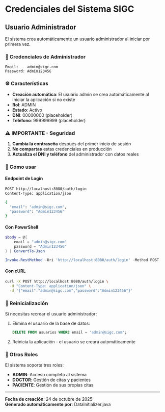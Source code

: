 # Credenciales del Sistema SIGC

## Usuario Administrador

El sistema crea automáticamente un usuario administrador al iniciar por primera vez.

### 🔐 Credenciales de Administrador

```
Email:    admin@sigc.com
Password: Admin123456
```

### ⚙️ Características

- **Creación automática**: El usuario admin se crea automáticamente al iniciar la aplicación si no existe
- **Rol**: ADMIN
- **Estado**: Activo
- **DNI**: 00000000 (placeholder)
- **Teléfono**: 999999999 (placeholder)

### ⚠️ IMPORTANTE - Seguridad

1. **Cambia la contraseña** después del primer inicio de sesión
2. **No compartas** estas credenciales en producción
3. **Actualiza el DNI y teléfono** del administrador con datos reales

### 📝 Cómo usar

#### Endpoint de Login

```bash
POST http://localhost:8080/auth/login
Content-Type: application/json

{
  "email": "admin@sigc.com",
  "password": "Admin123456"
}
```

#### Con PowerShell

```powershell
$body = @{
    email = "admin@sigc.com"
    password = "Admin123456"
} | ConvertTo-Json

Invoke-RestMethod -Uri 'http://localhost:8080/auth/login' -Method POST -Headers @{"Content-Type"="application/json"} -Body $body
```

#### Con cURL

```bash
curl -X POST http://localhost:8080/auth/login \
  -H "Content-Type: application/json" \
  -d '{"email":"admin@sigc.com","password":"Admin123456"}'
```

### 🔄 Reinicialización

Si necesitas recrear el usuario administrador:

1. Elimina el usuario de la base de datos:
   ```sql
   DELETE FROM usuarios WHERE email = 'admin@sigc.com';
   ```

2. Reinicia la aplicación - el usuario se creará automáticamente

### 👥 Otros Roles

El sistema soporta tres roles:

- **ADMIN**: Acceso completo al sistema
- **DOCTOR**: Gestión de citas y pacientes
- **PACIENTE**: Gestión de sus propias citas

---

**Fecha de creación**: 24 de octubre de 2025  
**Generado automáticamente por**: DataInitializer.java
